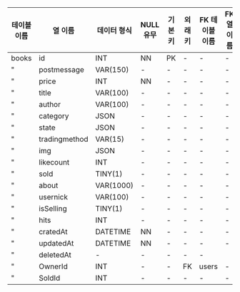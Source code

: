 테이블 이름| 열 이름| 데이터 형식| NULL 유무| 기본 키| 외래키| FK 테이블 이름| FK 열이름
---|---|---|---|---|---|---|---|
books| id| INT| NN| PK| -| -| -
"| postmessage| VAR(150)| -| -| -| -| -
"| price| INT| NN| -| -| -| -
"| title| VAR(100)| -| -| -| -| -
"| author| VAR(100)| -| -| -| -| -
"| category| JSON| -| -| -| -| -
"| state| JSON| -| -| -| -| -
"| tradingmethod| VAR(15)| -| -| -| -| -
"| img| JSON| -| -| -| -| -
"| likecount| INT| -| -| -| -| -
"| sold| TINY(1)| -| -| -| -| -
"| about| VAR(1000)| -| -| -| -| -
"| usernick| VAR(100)| -| -| -| -| -
"| isSelling| TINY(1)| -| -| -| -| -
"| hits| INT| -| -| -| -| -
"| cratedAt| DATETIME| NN| -| -| -| -
"| updatedAt| DATETIME| NN| -| -| -| -
"| deletedAt| -| -| -| -| -
"| OwnerId| INT| -| -| FK| users| -
"| SoldId| INT| -| -| -| -| -
